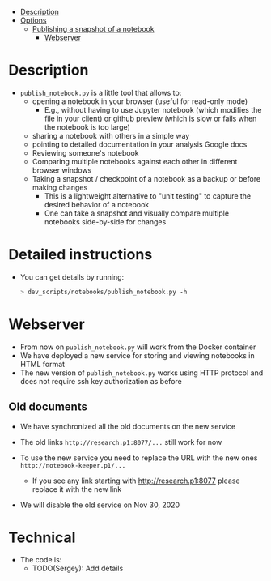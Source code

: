 <!--ts-->
   * [Description](#description)
   * [Options](#options)
      * [Publishing a snapshot of a notebook](#publishing-a-snapshot-of-a-notebook)
         * [Webserver](#webserver)



<!--te-->

# Description

- `publish_notebook.py` is a little tool that allows to:
  - opening a notebook in your browser (useful for read-only mode)
    - E.g., without having to use Jupyter notebook (which modifies the file in your
      client) or github preview (which is slow or fails when the notebook is too
      large)
  - sharing a notebook with others in a simple way
  - pointing to detailed documentation in your analysis Google docs
  - Reviewing someone's notebook
  - Comparing multiple notebooks against each other in different browser windows
  - Taking a snapshot / checkpoint of a notebook as a backup or before making changes
    - This is a lightweight alternative to "unit testing" to capture the desired
      behavior of a notebook
    - One can take a snapshot and visually compare multiple notebooks side-by-side
      for changes

# Detailed instructions

- You can get details by running:
  ```bash
  > dev_scripts/notebooks/publish_notebook.py -h
  ```

# Webserver

- From now on `publish_notebook.py` will work from the Docker container
- We have deployed a new service for storing and viewing notebooks in HTML format
- The new version of `publish_notebook.py` works using HTTP protocol and does not
  require ssh key authorization as before

## Old documents

- We have synchronized all the old documents on the new service

- The old links `http://research.p1:8077/...` still work for now
- To use the new service you need to replace the URL with the new ones
  `http://notebook-keeper.p1/...`
  - If you see any link starting with http://research.p1:8077 please replace it
    with the new link

- We will disable the old service on Nov 30, 2020

# Technical

- The code is:
  - TODO(Sergey): Add details
